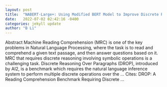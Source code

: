 ```yaml
---
layout: post
title:  "NABERT-Large+: Using Modified BERT Model to Improve Discrete Reasoning Performance"
date:   2022-07-02 02:42:16 -0400
categories: jekyll update
author: "B Li"
---
```

Abstract Machine Reading Comprehension (MRC) is one of the key problems in Natural Language Processing, where the task is to read and comprehend a given text passage, and then answer questions based on it. MRC that requires discrete reasoning involving symbolic operations is a challenging task. Discrete Reasoning Over Paragraphs (DROP), introduced by AI2, is a benchmark which requires the natural language inference system to perform multiple discrete operations over the …
Cites: ‪DROP: A Reading Comprehension Benchmark Requiring Discrete …‬  